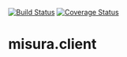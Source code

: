 [![Build Status](https://travis-ci.org/tainstr/misura.client.svg?branch=master)](https://travis-ci.org/tainstr/misura.client)
[![Coverage
Status](https://coveralls.io/repos/github/tainstr/misura.client/badge.svg?branch=master)](https://coveralls.io/github/tainstr/misura.client?branch=master)
# misura.client

